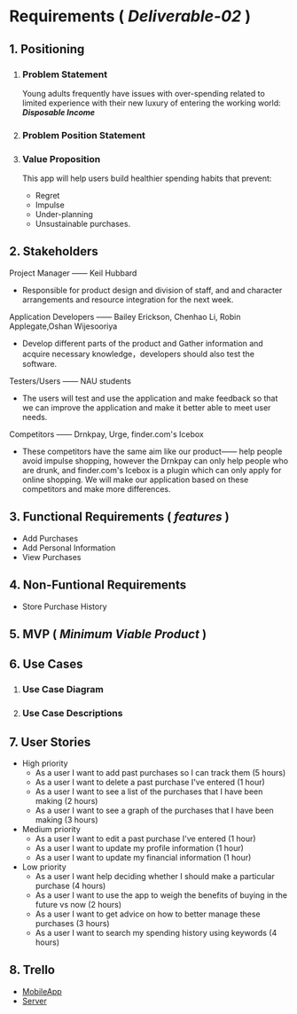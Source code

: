 # Requirements ( *Deliverable-02* )

## 1. Positioning
  1. ### Problem Statement
     Young adults frequently have issues with over-spending related to limited experience with their new luxury of entering the working world: ***Disposable Income***  

  1. ### Problem Position Statement

  1. ### Value Proposition 
      This app will help users build healthier spending habits that prevent: 
        * Regret
        * Impulse
        * Under-planning
        * Unsustainable purchases.

## 2. Stakeholders
   Project Manager ——  Keil Hubbard
  *  Responsible for product design and division of staff, and  and character arrangements and resource integration for the next week.
    
   Application Developers ——  Bailey Erickson, Chenhao Li, Robin Applegate,Oshan Wijesooriya 
  * Develop different parts of the product and Gather information and acquire necessary knowledge，developers should also test the software.
  
   Testers/Users —— NAU students 
  * The users will test and use the application and make feedback so that we can improve the application and make it better able to meet user needs.
  
   Competitors —— Drnkpay, Urge, finder.com's Icebox 
  * These competitors have the same aim like our product—— help people avoid impulse shopping, however the Drnkpay can only help people who are drunk, and finder.com's Icebox is a plugin which can only apply for online shopping. We will make our application based on these competitors and make more differences.
## 3. Functional Requirements ( *features* )
  * Add Purchases
  * Add Personal Information
  * View Purchases

## 4. Non-Funtional Requirements
  * Store Purchase History

## 5. MVP ( *Minimum Viable Product* )

## 6. Use Cases
  1. ### Use Case Diagram

  1. ### Use Case Descriptions

## 7. User Stories
  * High priority
    * As a user I want to add past purchases so I can track them (5 hours)
    * As a user I want to delete a past purchase I've entered (1 hour)
    * As a user I want to see a list of the purchases that I have been making (2 hours)
    * As a user I want to see a graph of the purchases that I have been making (3 hours)
  * Medium priority
    * As a user I want to edit a past purchase I've entered (1 hour)
    * As a user I want to update my profile information (1 hour)
    * As a user I want to update my financial information (1 hour)
  * Low priority
    * As a user I want help deciding whether I should make a particular purchase (4 hours)
    * As a user I want to use the app to weigh the benefits of buying in the future vs now (2 hours)
    * As a user I want to get advice on how to better manage these purchases (3 hours)
    * As a user I want to search my spending history using keywords (4 hours)

## 8. Trello
* [MobileApp](https://trello.com/b/X2UE7Wrn/impulse-app)
* [Server](https://trello.com/b/PRMQZK8a/impulse-server)
